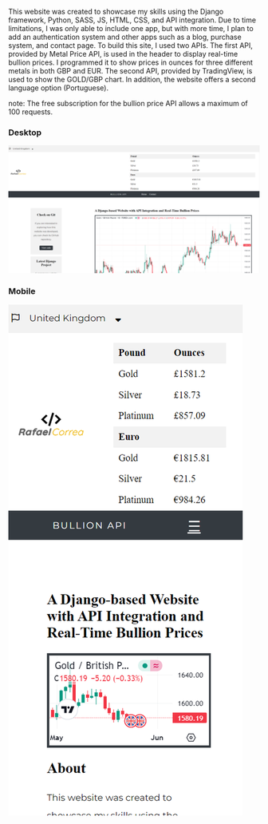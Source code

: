 This website was created to showcase my skills using the Django framework, Python, SASS, JS, HTML, CSS, and API integration. Due to time limitations, I was only able to include one app, but with more time, I plan to add an authentication system and other apps such as a blog, purchase system, and contact page. To build this site, I used two APIs. The first API, provided by Metal Price API, is used in the header to display real-time bullion prices. I programmed it to show prices in ounces for three different metals in both GBP and EUR. The second API, provided by TradingView, is used to show the GOLD/GBP chart. In addition, the website offers a second language option (Portuguese).

note: The free subscription for the bullion price API allows a maximum of 100 requests.

### Desktop

![Desktop](static/media/Screenshot_1.png)

### Mobile

![Mobile](static/media/Screenshot_2.png)